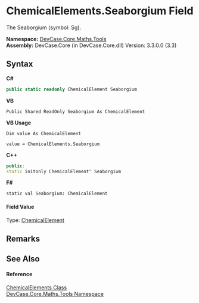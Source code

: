 # ChemicalElements.Seaborgium Field
 

The Seaborgium (symbol: Sg).

**Namespace:**&nbsp;<a href="N_DevCase_Core_Maths_Tools">DevCase.Core.Maths.Tools</a><br />**Assembly:**&nbsp;DevCase.Core (in DevCase.Core.dll) Version: 3.3.0.0 (3.3)

## Syntax

**C#**<br />
``` C#
public static readonly ChemicalElement Seaborgium
```

**VB**<br />
``` VB
Public Shared ReadOnly Seaborgium As ChemicalElement
```

**VB Usage**<br />
``` VB Usage
Dim value As ChemicalElement

value = ChemicalElements.Seaborgium

```

**C++**<br />
``` C++
public:
static initonly ChemicalElement^ Seaborgium
```

**F#**<br />
``` F#
static val Seaborgium: ChemicalElement
```


#### Field Value
Type: <a href="T_DevCase_Core_Maths_ChemicalElement">ChemicalElement</a>

## Remarks


## See Also


#### Reference
<a href="T_DevCase_Core_Maths_Tools_ChemicalElements">ChemicalElements Class</a><br /><a href="N_DevCase_Core_Maths_Tools">DevCase.Core.Maths.Tools Namespace</a><br />